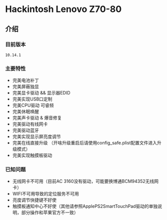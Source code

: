 # Hackintosh Lenovo Z70-80

## 介绍

### 目前版本

`10.14.1`

### 主要特性
  - 完美电池补丁
  - 完美屏蔽独显
  - 完美显卡驱动 && 显示器EDID
  - 完美实现USB口定制
  - 完美CPU驱动 可睿频
  - 完美休眠唤醒
  - 完美声卡驱动 & 爆音修复
  - 完美驱动有线网卡
  - 完美驱动蓝牙
  - 完美实现显示屏亮度调节
  - 完美在线直接升级 （开啥升级重启后请使用config_safe.plist配置文件进入升级模式）
  - 完美实现触摸板驱动
  
### 已知问题
  - 无线网卡不可用（目前AC 3160没有驱动，可能要换博通BCM94352无线网卡）
  - WIFI不可用导致的定位服务不可用
  - 亮度调节快捷键不好使
  - 触摸板通知中心不好使（其他请参照ApplePS2SmartTouchPad驱动的单独说明，部分操作和苹果官方不一致）
